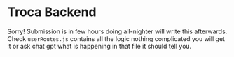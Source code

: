 # Troca Backend

Sorry! Submission is in few hours doing all-nighter will write this afterwards. Check `userRoutes.js` contains all the logic nothing complicated you will get it or ask chat gpt what is happening in that file it should tell you.